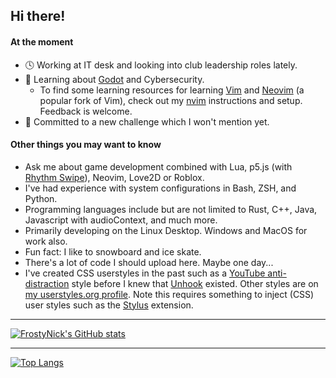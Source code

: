 ## Hi there!

<!--
Move description below to personal website + in a way that doesn't include this generic template?
Conversely, my website could automatically parse this website when there's new changes if that is efficiently possible?
-->

#### At the moment
- 🕓 Working at IT desk and looking into club leadership roles lately.
- 🌱 Learning about [Godot](https://github.com/godotengine/godot) and Cybersecurity.
  - To find some learning resources for learning [Vim](https://github.com/vim/vim) and [Neovim](https://github.com/neovim/neovim) (a popular fork of Vim), check out my [nvim](https://github.com/FrostyNick/dotfiles/tree/main/.config/nvim) instructions and setup. Feedback is welcome.
- 🔨 Committed to a new challenge which I won't mention yet.

#### Other things you may want to know
- Ask me about game development combined with Lua, p5.js (with [Rhythm Swipe](https://github.com/FrancisTR/Rhythm-Swipe)), Neovim, Love2D or Roblox.
- I've had experience with system configurations in Bash, ZSH, and Python.
- Programming languages include but are not limited to Rust, C++, Java, Javascript with audioContext, and much more.
- Primarily developing on the Linux Desktop. Windows and MacOS for work also.
- Fun fact: I like to snowboard and ice skate.
- There's a lot of code I should upload here. Maybe one day...
- I've created CSS userstyles in the past such as a [YouTube anti-distraction](https://userstyles.world/style/1651/youtube-anti-distraction) style before I knew that [Unhook](https://unhook.app/ "Unhook - Remove YouTube Recommended Videos and More") existed. Other styles are on [my userstyles.org profile](https://userstyles.org/users/639166). Note this requires something to inject (CSS) user styles such as the [Stylus](https://github.com/openstyles/stylus#releases) extension.

<!--
Certified in Minecraft. Not.
Self-reminder: Mention mega project you know when. Missing date on calendar
-->

---

<!-- These stats might seem more simple, but they are quite accessible. Accessibility is important for websites in general. -->

[![FrostyNick's GitHub stats](https://github-readme-stats.vercel.app/api?username=frostynick&count_private=true&theme=transparent&show_icons=true&hide=stars&hide_border=true)](https://github.com/anuraghazra/github-readme-stats)
<!-- [![FrostyNick's GitHub stats](https://github-readme-stats.vercel.app/api?username=frostynick&count_private=true&theme=transparent&show_icons=true&hide=stars#gh-light-mode-only)](https://github.com/anuraghazra/github-readme-stats#gh-dark-mode-only) -->

---

[![Top Langs](https://github-readme-stats.vercel.app/api/top-langs/?username=frostynick&layout=compact&theme=transparent&langs_count=6&hide_border=true)](https://github.com/anuraghazra/github-readme-stats)


<!--
**FrostyNick/FrostyNick** is a ✨ _special_ ✨ snowflake because its `README.md` file appears on your concerning GitHub profile.

Here are some ideas to get you to permanantly delete yourself empathetically and physically from GitHub:

- 🔭 I’m currently working on your parents.
- 🌱 I’m currently learning how to sleep 1% better.
- 👯 I’m looking to collaborate on the meaning of life.
- 🤔 I’m looking for help with coding.
- 💬 Ask me about nothing.
- ⚡ Fun fact: I have no fun facts. They are all sad facts. 
- Sad fact: I like pizza on pineapples. It's also a way to circumvent the very much illegal (Citation: According to the Ireland's president's eyes) and scary reality of pineapples on pizza being illegal.
- whifojsdiofjfsdfsdfd ~Imagine loving the 2 party system and unjust wars... bruh~
-->
